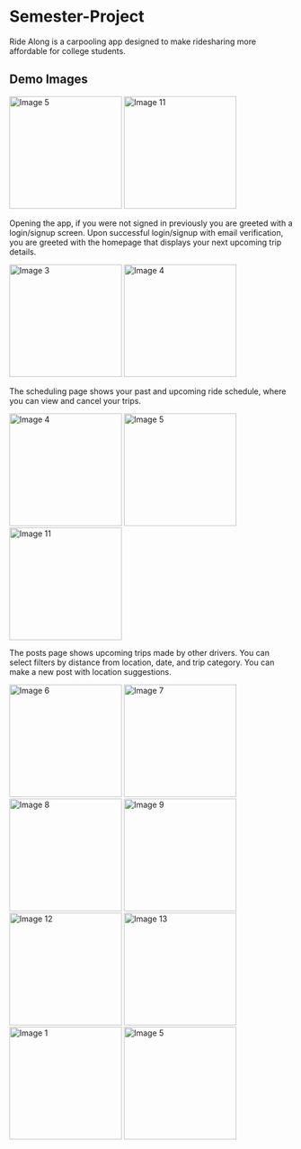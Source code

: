 # Semester-Project

Ride Along is a carpooling app designed to make ridesharing more affordable for college students.

## Demo Images

<p align="left">
  <img src="./images/image5.png" alt="Image 5" width="200">
  <img src="./images/image11.png" alt="Image 11" width="200">
</p>

Opening the app, if you were not signed in previously you are greeted with a login/signup screen. Upon successful login/signup with email verification, you are greeted with the homepage that displays your next upcoming trip details.

<p align="left">
  <img src="./images/image12.png" alt="Image 3" width="200">
  <img src="./images/image13.png" alt="Image 4" width="200">
</p>

The scheduling page shows your past and upcoming ride schedule, where you can view and cancel your trips.

<p align="left">
    <img src="./images/image14.png" alt="Image 4" width="200">
  <img src="./images/image15.png" alt="Image 5" width="200">
  <img src="./images/image2.png" alt="Image 11" width="200">
</p>

The posts page shows upcoming trips made by other drivers. You can select filters by distance from location, date, and trip category. You can make a new post with location suggestions.

<p align="left">
  <img src="./images/image6.png" alt="Image 6" width="200">
  <img src="./images/image7.png" alt="Image 7" width="200">
  <img src="./images/image8.png" alt="Image 8" width="200">
  <img src="./images/image9.png" alt="Image 9" width="200">
  <img src="./images/image12.png" alt="Image 12" width="200">
  <img src="./images/image13.png" alt="Image 13" width="200">
    <img src="./images/image1.png" alt="Image 1" width="200">
  <img src="./images/image5.png" alt="Image 5" width="200">
</p>
